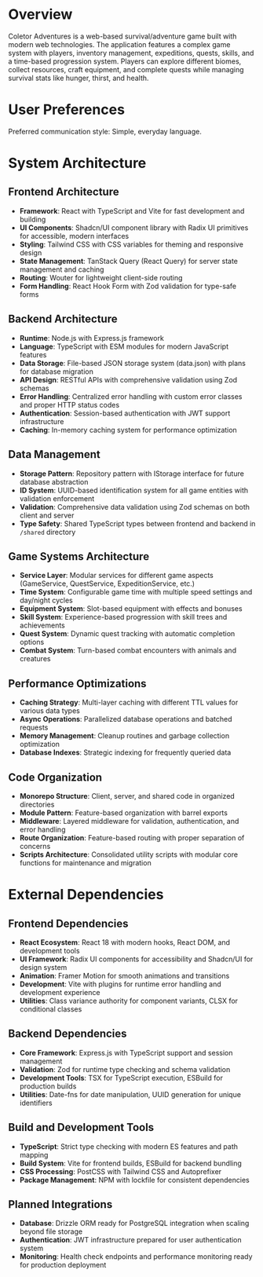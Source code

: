 # Overview

Coletor Adventures is a web-based survival/adventure game built with modern web technologies. The application features a complex game system with players, inventory management, expeditions, quests, skills, and a time-based progression system. Players can explore different biomes, collect resources, craft equipment, and complete quests while managing survival stats like hunger, thirst, and health.

# User Preferences

Preferred communication style: Simple, everyday language.

# System Architecture

## Frontend Architecture
- **Framework**: React with TypeScript and Vite for fast development and building
- **UI Components**: Shadcn/UI component library with Radix UI primitives for accessible, modern interfaces
- **Styling**: Tailwind CSS with CSS variables for theming and responsive design
- **State Management**: TanStack Query (React Query) for server state management and caching
- **Routing**: Wouter for lightweight client-side routing
- **Form Handling**: React Hook Form with Zod validation for type-safe forms

## Backend Architecture
- **Runtime**: Node.js with Express.js framework
- **Language**: TypeScript with ESM modules for modern JavaScript features
- **Data Storage**: File-based JSON storage system (data.json) with plans for database migration
- **API Design**: RESTful APIs with comprehensive validation using Zod schemas
- **Error Handling**: Centralized error handling with custom error classes and proper HTTP status codes
- **Authentication**: Session-based authentication with JWT support infrastructure
- **Caching**: In-memory caching system for performance optimization

## Data Management
- **Storage Pattern**: Repository pattern with IStorage interface for future database abstraction
- **ID System**: UUID-based identification system for all game entities with validation enforcement
- **Validation**: Comprehensive data validation using Zod schemas on both client and server
- **Type Safety**: Shared TypeScript types between frontend and backend in `/shared` directory

## Game Systems Architecture
- **Service Layer**: Modular services for different game aspects (GameService, QuestService, ExpeditionService, etc.)
- **Time System**: Configurable game time with multiple speed settings and day/night cycles
- **Equipment System**: Slot-based equipment with effects and bonuses
- **Skill System**: Experience-based progression with skill trees and achievements
- **Quest System**: Dynamic quest tracking with automatic completion options
- **Combat System**: Turn-based combat encounters with animals and creatures

## Performance Optimizations
- **Caching Strategy**: Multi-layer caching with different TTL values for various data types
- **Async Operations**: Parallelized database operations and batched requests
- **Memory Management**: Cleanup routines and garbage collection optimization
- **Database Indexes**: Strategic indexing for frequently queried data

## Code Organization
- **Monorepo Structure**: Client, server, and shared code in organized directories
- **Module Pattern**: Feature-based organization with barrel exports
- **Middleware**: Layered middleware for validation, authentication, and error handling
- **Route Organization**: Feature-based routing with proper separation of concerns
- **Scripts Architecture**: Consolidated utility scripts with modular core functions for maintenance and migration

# External Dependencies

## Frontend Dependencies
- **React Ecosystem**: React 18 with modern hooks, React DOM, and development tools
- **UI Framework**: Radix UI components for accessibility and Shadcn/UI for design system
- **Animation**: Framer Motion for smooth animations and transitions
- **Development**: Vite with plugins for runtime error handling and development experience
- **Utilities**: Class variance authority for component variants, CLSX for conditional classes

## Backend Dependencies
- **Core Framework**: Express.js with TypeScript support and session management
- **Validation**: Zod for runtime type checking and schema validation
- **Development Tools**: TSX for TypeScript execution, ESBuild for production builds
- **Utilities**: Date-fns for date manipulation, UUID generation for unique identifiers

## Build and Development Tools
- **TypeScript**: Strict type checking with modern ES features and path mapping
- **Build System**: Vite for frontend builds, ESBuild for backend bundling
- **CSS Processing**: PostCSS with Tailwind CSS and Autoprefixer
- **Package Management**: NPM with lockfile for consistent dependencies

## Planned Integrations
- **Database**: Drizzle ORM ready for PostgreSQL integration when scaling beyond file storage
- **Authentication**: JWT infrastructure prepared for user authentication system
- **Monitoring**: Health check endpoints and performance monitoring ready for production deployment